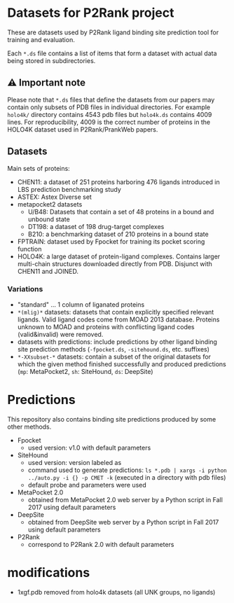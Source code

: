 
# Datasets for P2Rank project

These are datasets used by P2Rank ligand binding site prediction tool for training and evaluation.

Each `*.ds` file contains a list of items that form a dataset with actual data being stored in subdirectories.

## ⚠️ Important note 

Please note that `*.ds` files that define the datasets from our papers may contain only subsets of PDB files in individual directories. For example `holo4k/` directory contains 4543 pdb files but `holo4k.ds` contains 4009 lines. For reproducibility, 4009 is the correct number of proteins in the HOLO4K dataset used in P2Rank/PrankWeb papers. 


## Datasets

Main sets of proteins:

* CHEN11: a dataset of 251 proteins harboring 476 ligands introduced in LBS prediction benchmarking study
* ASTEX: Astex Diverse set
* metapocket2 datasets
    - U/B48: Datasets that contain a set of 48 proteins in a bound and unbound state
    - DT198: a dataset of 198 drug-target complexes
    - B210: a benchmarking dataset of 210 proteins in a bound state
* FPTRAIN: dataset used by Fpocket for training its pocket scoring function
* HOLO4K: a large dataset of protein-ligand complexes. Contains larger multi-chain structures downloaded directly from PDB. Disjunct with CHEN11 and JOINED. 

### Variations 
* "standard" ... 1 column of liganated proteins 
* `*(mlig)*` datasets: datasets that contain explicitly specified relevant ligands. Valid ligand codes come from MOAD 2013 database. Proteins unknown to MOAD and proteins with conflicting ligand codes (valid&invalid) were removed. 
* datasets with predictions: include predictions by other ligand binding site prediction methods
(`-fpocket.ds`, `-sitehound.ds`, etc. suffixes)  
* `*-XXsubset-*` datasets: contain a subset of the original datasets for which the given method finished successfully and produced predictions (`mp`:
MetaPocket2, `sh`: SiteHound, `ds`: DeepSite)


# Predictions
This repository also contains binding site predictions produced by some other methods.

* Fpocket 
    - used version: v1.0 with default parameters
* SiteHound
    - used version: version labeled as  
    - command used to generate predictions: `ls *.pdb | xargs -i python ../auto.py -i {} -p CMET -k` (executed in a directory with pdb files)
    - default probe and parameters were used
* MetaPocket 2.0 
    - obtained from MetaPocket 2.0 web server by a Python script in Fall 2017 using default parameters
* DeepSite
    - obtained from DeepSite web server by a Python script in Fall 2017 using default parameters
* P2Rank
    - correspond to P2Rank 2.0 with default parameters

# modifications

* 1xgf.pdb removed from holo4k datasets (all UNK groups, no ligands)
